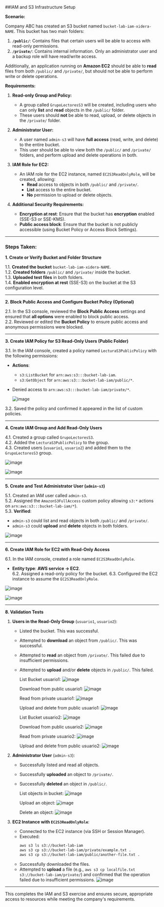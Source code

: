 ##IAM and S3 Infrastructure Setup

**Scenario:**

Company ABC has created an S3 bucket named `bucket-lab-iam-xidera-NAME`. This bucket has two main folders:

1. **`/public/`**: Contains files that certain users will be able to access with read-only permissions.  
2. **`/private/`**: Contains internal information. Only an administrator user and a backup role will have read/write access.

Additionally, an application running on **Amazon EC2** should be able to **read** files from both `/public/` and `/private/`, but should not be able to perform write or delete operations.

**Requirements:**

1. **Read-only Group and Policy:**
   - A group called `GrupoLectoresS3` will be created, including users who can only **list** and **read** objects in the `/public/` folder.  
   - These users should **not** be able to read, upload, or delete objects in the `/private/` folder.

2. **Administrator User:**
   - A user named `admin-s3` will have **full access** (read, write, and delete) to the entire bucket.  
   - This user should be able to view both the `/public/` and `/private/` folders, and perform upload and delete operations in both.

3. **IAM Role for EC2:**
   - An IAM role for the EC2 instance, named `EC2S3ReadOnlyRole`, will be created, allowing:
     - **Read** access to objects in both `/public/` and `/private/`.  
     - **List** access to the entire bucket.  
     - **No** permission to upload or delete objects.

4. **Additional Security Requirements:**
   - **Encryption at rest**: Ensure that the bucket has **encryption** enabled (SSE-S3 or SSE-KMS).
   - **Public access block**: Ensure that the bucket is not publicly accessible (using Bucket Policy or Access Block Settings).

---

### **Steps Taken:**

**1. Create or Verify Bucket and Folder Structure**

1.1. **Created the bucket** `bucket-lab-iam-xidera-NAME`.  
1.2. **Created folders** `/public/` and `/private/` inside the bucket.  
1.3. **Uploaded test files** in both folders.  
1.4. **Enabled encryption at rest** (SSE-S3) on the bucket at the S3 configuration level.

---

**2. Block Public Access and Configure Bucket Policy (Optional)**

2.1. In the S3 console, reviewed the **Block Public Access** settings and ensured that **all options** were enabled to block public access.  
2.2. Reviewed or edited the **Bucket Policy** to ensure public access and anonymous permissions were blocked.

---

**3. Create IAM Policy for S3 Read-Only Users (Public Folder)**

3.1. In the IAM console, created a policy named `LecturaS3PublicPolicy` with the following permissions:
   - **Actions**:  
     - `s3:ListBucket` for `arn:aws:s3:::bucket-lab-iam`.  
     - `s3:GetObject` for `arn:aws:s3:::bucket-lab-iam/public/*`.  
   - Denied access to `arn:aws:s3:::bucket-lab-iam/private/*`.

     ![image](https://github.com/user-attachments/assets/c1b80906-5b20-4e9c-b7e0-45266a8cc532)

3.2. Saved the policy and confirmed it appeared in the list of custom policies.

---

**4. Create IAM Group and Add Read-Only Users**

4.1. Created a group called `GrupoLectoresS3`.  
4.2. Added the `LecturaS3PublicPolicy` to the group.  
4.3. Created users (`usuario1`, `usuario2`) and added them to the `GrupoLectoresS3` group.

![image](https://github.com/user-attachments/assets/a58f7672-9482-4acc-b5c0-8e065d1dc1a0)

![image](https://github.com/user-attachments/assets/34f3d54d-9d7e-4e6b-a949-3216660d29a2)

---

**5. Create and Test Administrator User (`admin-s3`)**

5.1. Created an IAM user called `admin-s3`.  
5.2. Assigned the `AmazonS3FullAccess` custom policy allowing `s3:*` actions on `arn:aws:s3:::bucket-lab-iam/*`).  
5.3. **Verified**:
   - `admin-s3` could list and read objects in both `/public/` and `/private/`.  
   - `admin-s3` could **upload** and **delete** objects in both folders.

![image](https://github.com/user-attachments/assets/9433aabd-9184-427f-b8e0-6e2daf65cf28)

---

**6. Create IAM Role for EC2 with Read-Only Access**

6.1. In the IAM console, created a role named `EC2S3ReadOnlyRole`.  
   - **Entity type**: **AWS service → EC2**.  
6.2. Assigned a read-only policy for the bucket.
6.3. Configured the EC2 instance to assume the `EC2S3ReadOnlyRole`.

![image](https://github.com/user-attachments/assets/935f0517-6f2a-496d-a4be-776c2aef8346)

![image](https://github.com/user-attachments/assets/9fd3d88c-cc64-4777-9051-3b807b5409ea)


---

**8. Validation Tests**

1. **Users in the Read-Only Group** (`usuario1`, `usuario2`):
   - Listed the bucket. This was successful.  
   - Attempted to **download** an object from `/public/`. This was successful.  
   - Attempted to **read** an object from `/private/`. This failed due to insufficient permissions.  
   - Attempted to **upload** and/or **delete** objects in `/public/`. This failed.

     List Bucket usuario1:
     ![image](https://github.com/user-attachments/assets/a8889f51-2be2-492d-a184-10dd4b3d73dc)

     Download from public usuario1:
     ![image](https://github.com/user-attachments/assets/2bfdefe5-fb48-4f58-aa6c-f2d880d7d42c)

     Read from private usuario1:
     ![image](https://github.com/user-attachments/assets/01cdcb57-5cd8-4f6d-a81f-3c5de108b2ce)

     Upload and delete from public usuario1:
     ![image](https://github.com/user-attachments/assets/5f38258f-3db4-44e9-85ce-dec7cff5e16c)



     List Bucket usuario2:
     ![image](https://github.com/user-attachments/assets/a8889f51-2be2-492d-a184-10dd4b3d73dc)

     Download from public usuario2:
     ![image](https://github.com/user-attachments/assets/2bfdefe5-fb48-4f58-aa6c-f2d880d7d42c)

     Read from private usuario2:
     ![image](https://github.com/user-attachments/assets/75e1aa12-e337-4dde-baf5-67baaca7562b)

     Upload and delete from public usuario2:
     ![image](https://github.com/user-attachments/assets/8bc12f4e-84f8-4feb-9d06-756a48aef024)


     

2. **Administrator User** (`admin-s3`):
   - Successfully listed and read all objects.  
   - Successfully **uploaded** an object to `/private/`.  
   - Successfully **deleted** an object in `/public/`.
  
     List objects in bucket:
     ![image](https://github.com/user-attachments/assets/8cb99f70-856f-431c-bd56-e82d343d699e)

     Upload an object:
     ![image](https://github.com/user-attachments/assets/46a3a5d4-7149-48b0-a490-f7ca9364fc13)

     Delete an object:
     ![image](https://github.com/user-attachments/assets/fdc3c94a-b369-4148-8007-9f67ceac7712)



3. **EC2 Instance with `EC2S3ReadOnlyRole`**:
   - Connected to the EC2 instance (via SSH or Session Manager).  
   - Executed:
     ```bash
     aws s3 ls s3://bucket-lab-iam
     aws s3 cp s3://bucket-lab-iam/private/example.txt .
     aws s3 cp s3://bucket-lab-iam/public/another-file.txt .
     ```
   - Successfully downloaded the files.  
   - Attempted to **upload** a file (e.g., `aws s3 cp localfile.txt s3://bucket-lab-iam/private/`) and confirmed that the operation failed due to insufficient permissions.
     ![image](https://github.com/user-attachments/assets/c21ace8e-091c-49e8-acca-d7f8b72fbd41)


---

This completes the IAM and S3 exercise and ensures secure, appropriate access to resources while meeting the company's requirements.
